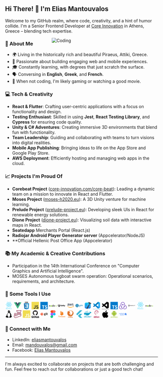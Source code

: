 <h2>Hi There! 👋 I'm Elias Mantouvalos</h2>

Welcome to my GitHub realm, where code, creativity, and a hint of humor collide. I'm a Senior Frontend Developer at [Core Innovation](https://www.core-innovation.com/) in Athens, Greece – blending tech expertise.

<img align="right" alt="Coding" width="350" src="https://media3.giphy.com/media/ZVik7pBtu9dNS/giphy.gif">

### 🌟 About Me

- 🌍 Living in the historically rich and beautiful Piraeus, Attiki, Greece.
- 💼 Passionate about building engaging web and mobile experiences.
- 🎓 Constantly learning, with degrees that just scratch the surface.
- 🗣 Conversing in **English**, **Greek**, and **French**.
- 🚀 When not coding, I'm likely gaming or watching a good movie.

### 💻 Tech & Creativity

- **React & Flutter**: Crafting user-centric applications with a focus on functionality and design.
- **Testing Enthusiast**: Skilled in using **Jest**, **React Testing Library**, and **Cypress** for ensuring code quality.
- **Unity & C# Adventures**: Creating immersive 3D environments that blend fun with functionality.
- **Team Leadership**: Guiding and collaborating with teams to turn visions into digital realities.
- **Mobile App Publishing**: Bringing ideas to life on the App Store and Google Play Store.
- **AWS Deployment**: Efficiently hosting and managing web apps in the cloud.

### 📈 Projects I'm Proud Of

- **Corebeat Project** ([core-innovation.com/core-beat](https://www.core-innovation.com/core-beat)): Leading a dynamic team on a mission to innovate in React and Flutter.
- **Moses Project** ([moses-h2020.eu](https://moses-h2020.eu)): A 3D Unity venture for machine learning.
- **Prelude Project** ([prelude-project.eu](https://prelude-project.eu/)): Developing sleek UIs in React for renewable energy solutions.
- **Dione Project** ([dione-project.eu](https://dione-project.eu/)): Visualizing soil data with interactive maps in React.
- **Seatedapp** Merchants Portal (React.js)
- **Radiojar Android Player Generator server** (Appcelerator/NodeJS)
- **Official Hellenic Post Office App (Appcelerator)

### 📚 My Academic & Creative Contributions

- Participation in the 14th International Conference on "Computer Graphics and Artificial Intelligence".
- MOSES Autonomous tugboat swarm operation: Operational scenarios, requirements, and architecture.


### 🚀 Some Tools I Use

<p align="left">
<img src="https://raw.githubusercontent.com/devicons/devicon/master/icons/react/react-original-wordmark.svg" alt="react" width="25" height="25" />
<img src="https://raw.githubusercontent.com/devicons/devicon/master/icons/vuejs/vuejs-original.svg" alt="vue" width="25" height="25" />
<img src="https://raw.githubusercontent.com/devicons/devicon/master/icons/css3/css3-original-wordmark.svg" alt="css3" width="25" height="25" />
<img src="https://raw.githubusercontent.com/devicons/devicon/master/icons/javascript/javascript-original.svg" alt="javascript" width="25" height="25" />
<img src="https://raw.githubusercontent.com/devicons/devicon/master/icons/typescript/typescript-original.svg" alt="typescript" width="25" height="25" />
<img src="https://raw.githubusercontent.com/devicons/devicon/master/icons/nodejs/nodejs-original-wordmark.svg" alt="nodejs" width="25" height="25" />
<img src="https://raw.githubusercontent.com/devicons/devicon/master/icons/unity/unity-original-wordmark.svg" alt="nodejs" width="25" height="25" />
<img src="https://raw.githubusercontent.com/github/explore/80688e429a7d4ef2fca1e82350fe8e3517d3494d/topics/aws/aws.png" alt="aws" width="25" height="25" />
<img src="https://raw.githubusercontent.com/devicons/devicon/master/icons/yarn/yarn-original-wordmark.svg" alt="aws" width="25" height="25" />
<img src="https://raw.githubusercontent.com/devicons/devicon/master/icons/xcode/xcode-original.svg" alt="aws" width="25" height="25" />
<img src="https://raw.githubusercontent.com/devicons/devicon/master/icons/vscode/vscode-original-wordmark.svg" alt="aws" width="25" height="25" />
<img src="https://raw.githubusercontent.com/devicons/devicon/master/icons/vscode/vscode-plain-wordmark.svg" alt="aws" width="25" height="25" />
<img src="https://raw.githubusercontent.com/devicons/devicon/master/icons/typescript/typescript-plain.svg" alt="aws" width="25" height="25" />
<img src="https://raw.githubusercontent.com/devicons/devicon/master/icons/redux/redux-original.svg" alt="aws" width="25" height="25" />
<img src="https://raw.githubusercontent.com/devicons/devicon/master/icons/raspberrypi/raspberrypi-line-wordmark.svg" alt="aws" width="25" height="25" />
<img src="https://raw.githubusercontent.com/devicons/devicon/master/icons/react/react-original-wordmark.svg" alt="aws" width="25" height="25" />
<img src="https://raw.githubusercontent.com/devicons/devicon/master/icons/nodejs/nodejs-original-wordmark.svg" alt="aws" width="25" height="25" />
<img src="https://raw.githubusercontent.com/devicons/devicon/master/icons/linux/linux-plain.svg" alt="aws" width="25" height="25" />
<img src="https://raw.githubusercontent.com/devicons/devicon/master/icons/jest/jest-plain.svg" alt="aws" width="25" height="25" />
<img src="https://raw.githubusercontent.com/devicons/devicon/master/icons/javascript/javascript-plain.svg" alt="aws" width="25" height="25" />
<img src="https://raw.githubusercontent.com/devicons/devicon/master/icons/github/github-original-wordmark.svg" alt="aws" width="25" height="25" />
<img src="https://raw.githubusercontent.com/devicons/devicon/master/icons/git/git-original-wordmark.svg" alt="aws" width="25" height="25" />
<img src="https://raw.githubusercontent.com/devicons/devicon/master/icons/figma/figma-original.svg" alt="aws" width="25" height="25" />
<img src="https://raw.githubusercontent.com/devicons/devicon/master/icons/firebase/firebase-plain-wordmark.svg" alt="aws" width="25" height="25" />
<img src="https://raw.githubusercontent.com/devicons/devicon/master/icons/firefox/firefox-plain-wordmark.svg" alt="aws" width="25" height="25" />
<img src="https://raw.githubusercontent.com/devicons/devicon/master/icons/flutter/flutter-plain.svg" alt="aws" width="25" height="25" />
<img src="https://raw.githubusercontent.com/devicons/devicon/master/icons/docker/docker-plain-wordmark.svg" alt="aws" width="25" height="25" />
<img src="https://raw.githubusercontent.com/devicons/devicon/master/icons/debian/debian-plain-wordmark.svg" alt="aws" width="25" height="25" />
<img src="https://raw.githubusercontent.com/devicons/devicon/master/icons/apple/apple-original.svg" alt="aws" width="25" height="25" />
<img src="https://raw.githubusercontent.com/devicons/devicon/master/icons/android/android-plain-wordmark.svg" alt="aws" width="25" height="25" />
<img src="https://raw.githubusercontent.com/devicons/devicon/master/icons/androidstudio/androidstudio-plain-wordmark.svg" alt="aws" width="25" height="25" />
</p>

### 📡 Connect with Me

- LinkedIn: [eliasmantouvalos](https://www.linkedin.com/in/eliasmantouvalos-76963b22)
- Email: [mandouvalos@gmail.com](mailto:mandouvalos@gmail.com)
- Facebook: [Elias Mantouvalos](https://www.facebook.com/mandouvalos)

---

I'm always excited to collaborate on projects that are both challenging and fun. Feel free to reach out for collaborations or just a good tech chat!
